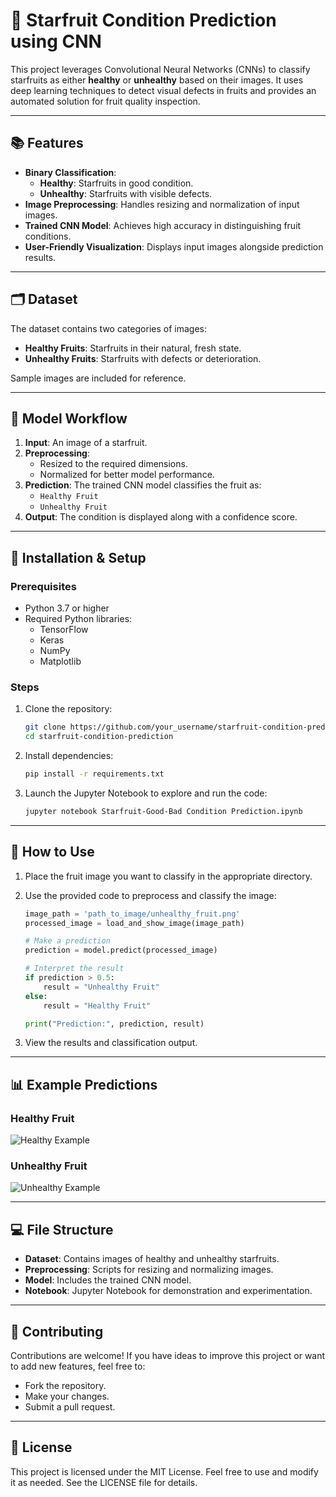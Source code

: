 # 🍈 Starfruit Condition Prediction using CNN

This project leverages Convolutional Neural Networks (CNNs) to classify starfruits as either **healthy** or **unhealthy** based on their images. It uses deep learning techniques to detect visual defects in fruits and provides an automated solution for fruit quality inspection.

---

## 📚 Features

- **Binary Classification**: 
  - **Healthy**: Starfruits in good condition.
  - **Unhealthy**: Starfruits with visible defects.
- **Image Preprocessing**: Handles resizing and normalization of input images.
- **Trained CNN Model**: Achieves high accuracy in distinguishing fruit conditions.
- **User-Friendly Visualization**: Displays input images alongside prediction results.

---

## 🗂️ Dataset

The dataset contains two categories of images:
- **Healthy Fruits**: Starfruits in their natural, fresh state.
- **Unhealthy Fruits**: Starfruits with defects or deterioration.

Sample images are included for reference.

---

## 🧠 Model Workflow

1. **Input**: An image of a starfruit.
2. **Preprocessing**: 
   - Resized to the required dimensions.
   - Normalized for better model performance.
3. **Prediction**: The trained CNN model classifies the fruit as:
   - `Healthy Fruit`
   - `Unhealthy Fruit`
4. **Output**: The condition is displayed along with a confidence score.

---

## 🔧 Installation & Setup

### Prerequisites
- Python 3.7 or higher
- Required Python libraries:
  - TensorFlow
  - Keras
  - NumPy
  - Matplotlib

### Steps
1. Clone the repository:
   ```bash
   git clone https://github.com/your_username/starfruit-condition-prediction.git
   cd starfruit-condition-prediction
   ```

2. Install dependencies:
   ```bash
   pip install -r requirements.txt
   ```

3. Launch the Jupyter Notebook to explore and run the code:
   ```bash
   jupyter notebook Starfruit-Good-Bad Condition Prediction.ipynb
   ```

---

## 🚀 How to Use

1. Place the fruit image you want to classify in the appropriate directory.
2. Use the provided code to preprocess and classify the image:

   ```python
   image_path = 'path_to_image/unhealthy_fruit.png'
   processed_image = load_and_show_image(image_path)

   # Make a prediction
   prediction = model.predict(processed_image)

   # Interpret the result
   if prediction > 0.5:
       result = "Unhealthy Fruit"
   else:
       result = "Healthy Fruit"

   print("Prediction:", prediction, result)
   ```

3. View the results and classification output.

---

## 📊 Example Predictions

### Healthy Fruit
![Healthy Example](path/to/healthy_image.jpg)

### Unhealthy Fruit
![Unhealthy Example](path/to/unhealthy_image.png)

---

## 💻 File Structure

- **Dataset**: Contains images of healthy and unhealthy starfruits.
- **Preprocessing**: Scripts for resizing and normalizing images.
- **Model**: Includes the trained CNN model.
- **Notebook**: Jupyter Notebook for demonstration and experimentation.

---

## 🤝 Contributing

Contributions are welcome! If you have ideas to improve this project or want to add new features, feel free to:
- Fork the repository.
- Make your changes.
- Submit a pull request.

---

## 📝 License

This project is licensed under the MIT License. Feel free to use and modify it as needed. See the LICENSE file for details.


